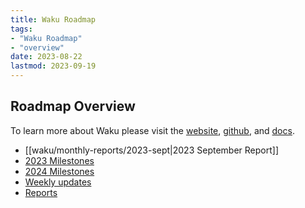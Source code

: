 ```yaml
---
title: Waku Roadmap
tags:
- "Waku Roadmap"
- "overview"
date: 2023-08-22
lastmod: 2023-09-19
---
```


## Roadmap Overview
To learn more about Waku please visit the [website](https://waku.org), [github](https://github.com/waku-rg), and [docs](https://docs.waku.org).

- [[waku/monthly-reports/2023-sept|2023 September Report]]
- [2023 Milestones](waku/2023-milestones.md)
- [2024 Milestones](waku/2024-milestones.md)
- [Weekly updates](tags/waku-updates)
- [Reports](waku/reports.md)
